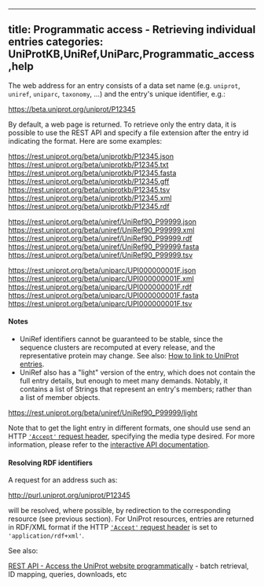 
---
title: Programmatic access - Retrieving individual entries
categories: UniProtKB,UniRef,UniParc,Programmatic_access,help
---

The web address for an entry consists of a data set name (e.g. `uniprot`, `uniref`, `uniparc`, `taxonomy`, ...) and the 
entry's unique identifier, e.g.:

https://beta.uniprot.org/uniprot/P12345

By default, a web page is returned. To retrieve only the entry data, it is possible
to use the REST API and specify a file extension after the entry id indicating the format. 
Here are some examples:

https://rest.uniprot.org/beta/uniprotkb/P12345.json
https://rest.uniprot.org/beta/uniprotkb/P12345.txt
https://rest.uniprot.org/beta/uniprotkb/P12345.fasta
https://rest.uniprot.org/beta/uniprotkb/P12345.gff
https://rest.uniprot.org/beta/uniprotkb/P12345.tsv
https://rest.uniprot.org/beta/uniprotkb/P12345.xml
https://rest.uniprot.org/beta/uniprotkb/P12345.rdf

https://rest.uniprot.org/beta/uniref/UniRef90_P99999.json
https://rest.uniprot.org/beta/uniref/UniRef90_P99999.xml
https://rest.uniprot.org/beta/uniref/UniRef90_P99999.rdf
https://rest.uniprot.org/beta/uniref/UniRef90_P99999.fasta
https://rest.uniprot.org/beta/uniref/UniRef90_P99999.tsv
                                                                     
https://rest.uniprot.org/beta/uniparc/UPI000000001F.json
https://rest.uniprot.org/beta/uniparc/UPI000000001F.xml
https://rest.uniprot.org/beta/uniparc/UPI000000001F.rdf
https://rest.uniprot.org/beta/uniparc/UPI000000001F.fasta
https://rest.uniprot.org/beta/uniparc/UPI000000001F.tsv
                                                        
#### Notes
* UniRef identifiers cannot be guaranteed to be stable, since the sequence clusters are recomputed at every 
release, and the representative protein may change. 
See also: [How to link to UniProt entries](http://www.uniprot.org/help/linking%5Fto%5Funiprot).
* UniRef also has a "light" version of the entry, which does not contain the full entry details, but enough to meet 
many demands. Notably, it contains a list of Strings that represent an entry's members;
rather than a list of member objects.

https://rest.uniprot.org/beta/uniref/UniRef90_P99999/light

Note that to get the light entry in different formats, one should use send an HTTP [`'Accept'` request header](http://www.w3.org/Protocols/rfc2616/rfc2616%2Dsec14.html),
specifying the media type desired. For more information, please refer to the [interactive API documentation](https://rest.uniprot.org/beta/docs/?urls.primaryName=uniref#/uniref/getById).

#### Resolving RDF identifiers

A request for an address such as:

http://purl.uniprot.org/uniprot/P12345

will be resolved, where possible, by redirection to the corresponding resource (see previous section). For UniProt 
resources, entries are returned in RDF/XML format if the 
HTTP [`'Accept'` request header](http://www.w3.org/Protocols/rfc2616/rfc2616%2Dsec14.html) is set to
`'application/rdf+xml'`.

See also:

[REST API - Access the UniProt website programmatically](http://www.uniprot.org/help/api) - batch retrieval, ID mapping, queries, downloads, etc
